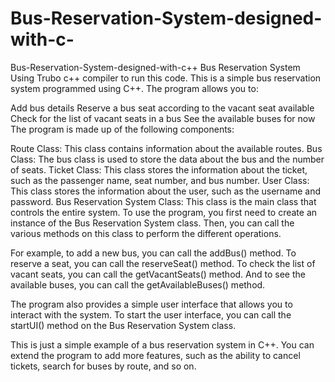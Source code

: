 # Bus-Reservation-System-designed-with-c-
Bus-Reservation-System-designed-with-c++
Bus Reservation System
Using Trubo c++ compiler to run this code. This is a simple bus reservation system programmed using C++. The program allows you to:

Add bus details
Reserve a bus seat according to the vacant seat available
Check for the list of vacant seats in a bus
See the available buses for now
The program is made up of the following components:

Route Class: This class contains information about the available routes.
Bus Class: The bus class is used to store the data about the bus and the number of seats.
Ticket Class: This class stores the information about the ticket, such as the passenger name, seat number, and bus number.
User Class: This class stores the information about the user, such as the username and password.
Bus Reservation System Class: This class is the main class that controls the entire system.
To use the program, you first need to create an instance of the Bus Reservation System class. Then, you can call the various methods on this class to perform the different operations.

For example, to add a new bus, you can call the addBus() method. To reserve a seat, you can call the reserveSeat() method. To check the list of vacant seats, you can call the getVacantSeats() method. And to see the available buses, you can call the getAvailableBuses() method.

The program also provides a simple user interface that allows you to interact with the system. To start the user interface, you can call the startUI() method on the Bus Reservation System class.

This is just a simple example of a bus reservation system in C++. You can extend the program to add more features, such as the ability to cancel tickets, search for buses by route, and so on.
